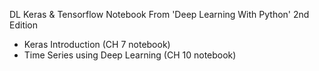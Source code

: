 DL Keras & Tensorflow Notebook From 'Deep Learning With Python' 2nd Edition

- Keras Introduction (CH 7 notebook)
- Time Series using Deep Learning (CH 10 notebook)
